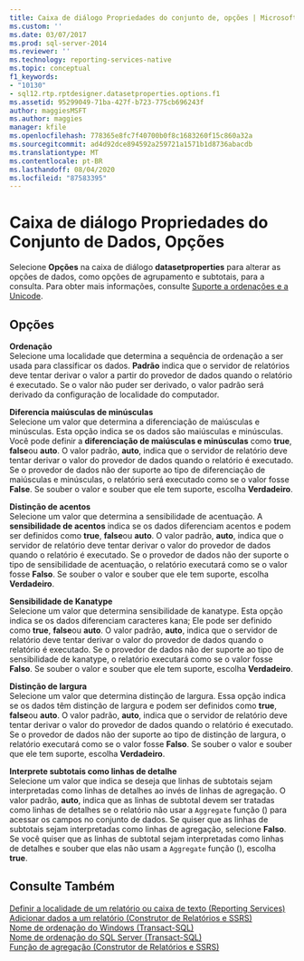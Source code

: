 ```yaml
---
title: Caixa de diálogo Propriedades do conjunto de, opções | Microsoft Docs
ms.custom: ''
ms.date: 03/07/2017
ms.prod: sql-server-2014
ms.reviewer: ''
ms.technology: reporting-services-native
ms.topic: conceptual
f1_keywords:
- "10130"
- sql12.rtp.rptdesigner.datasetproperties.options.f1
ms.assetid: 95299049-71ba-427f-b723-775cb696243f
author: maggiesMSFT
ms.author: maggies
manager: kfile
ms.openlocfilehash: 778365e8fc7f40700b0f8c1683260f15c860a32a
ms.sourcegitcommit: ad4d92dce894592a259721a1571b1d8736abacdb
ms.translationtype: MT
ms.contentlocale: pt-BR
ms.lasthandoff: 08/04/2020
ms.locfileid: "87583395"
---
```

# <a name="dataset-properties-dialog-box-options"></a>Caixa de diálogo Propriedades do Conjunto de Dados, Opções
  Selecione **Opções** na caixa de diálogo **datasetproperties** para alterar as opções de dados, como opções de agrupamento e subtotais, para a consulta. Para obter mais informações, consulte [Suporte a ordenações e a Unicode](../relational-databases/collations/collation-and-unicode-support.md).  
  
## <a name="options"></a>Opções  
 **Ordenação**  
 Selecione uma localidade que determina a sequência de ordenação a ser usada para classificar os dados. **Padrão** indica que o servidor de relatórios deve tentar derivar o valor a partir do provedor de dados quando o relatório é executado. Se o valor não puder ser derivado, o valor padrão será derivado da configuração de localidade do computador.  
  
 **Diferencia maiúsculas de minúsculas**  
 Selecione um valor que determina a diferenciação de maiúsculas e minúsculas. Esta opção indica se os dados são maiúsculas e minúsculas. Você pode definir a **diferenciação de maiúsculas e minúsculas** como **true**, **false**ou **auto**. O valor padrão, **auto**, indica que o servidor de relatório deve tentar derivar o valor do provedor de dados quando o relatório é executado. Se o provedor de dados não der suporte ao tipo de diferenciação de maiúsculas e minúsculas, o relatório será executado como se o valor fosse **False**. Se souber o valor e souber que ele tem suporte, escolha **Verdadeiro**.  
  
 **Distinção de acentos**  
 Selecione um valor que determina a sensibilidade de acentuação. A **sensibilidade de acentos** indica se os dados diferenciam acentos e podem ser definidos como **true**, **false**ou **auto**. O valor padrão, **auto**, indica que o servidor de relatório deve tentar derivar o valor do provedor de dados quando o relatório é executado. Se o provedor de dados não der suporte o tipo de sensibilidade de acentuação, o relatório executará como se o valor fosse **Falso**. Se souber o valor e souber que ele tem suporte, escolha **Verdadeiro**.  
  
 **Sensibilidade de Kanatype**  
 Selecione um valor que determina sensibilidade de kanatype. Esta opção indica se os dados diferenciam caracteres kana; Ele pode ser definido como **true**, **false**ou **auto**. O valor padrão, **auto**, indica que o servidor de relatório deve tentar derivar o valor do provedor de dados quando o relatório é executado. Se o provedor de dados não der suporte ao tipo de sensibilidade de kanatype, o relatório executará como se o valor fosse **Falso**. Se souber o valor e souber que ele tem suporte, escolha **Verdadeiro**.  
  
 **Distinção de largura**  
 Selecione um valor que determina distinção de largura. Essa opção indica se os dados têm distinção de largura e podem ser definidos como **true**, **false**ou **auto**. O valor padrão, **auto**, indica que o servidor de relatório deve tentar derivar o valor do provedor de dados quando o relatório é executado. Se o provedor de dados não der suporte ao tipo de distinção de largura, o relatório executará como se o valor fosse **Falso**. Se souber o valor e souber que ele tem suporte, escolha **Verdadeiro**.  
  
 **Interprete subtotais como linhas de detalhe**  
 Selecione um valor que indica se deseja que linhas de subtotais sejam interpretadas como linhas de detalhes ao invés de linhas de agregação. O valor padrão, **auto**, indica que as linhas de subtotal devem ser tratadas como linhas de detalhes se o relatório não usar a `Aggregate` função () para acessar os campos no conjunto de dados. Se quiser que as linhas de subtotais sejam interpretadas como linhas de agregação, selecione **Falso**. Se você quiser que as linhas de subtotal sejam interpretadas como linhas de detalhes e souber que elas não usam a `Aggregate` função (), escolha **true**.  
  
## <a name="see-also"></a>Consulte Também  
 [Definir a localidade de um relatório ou caixa de texto &#40;Reporting Services&#41;](report-design/set-the-locale-for-a-report-or-text-box-reporting-services.md)   
 [Adicionar dados a um relatório &#40;Construtor de Relatórios e SSRS&#41;](report-data/report-datasets-ssrs.md)   
 [Nome de ordenação do Windows &#40;Transact-SQL&#41;](/sql/t-sql/statements/windows-collation-name-transact-sql)   
 [Nome de ordenação do SQL Server &#40;Transact-SQL&#41;](/sql/t-sql/statements/sql-server-collation-name-transact-sql)   
 [Função de agregação &#40;Construtor de Relatórios e SSRS&#41;](report-design/report-builder-functions-aggregate-function.md)  
  
  
